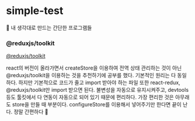 # simple-test

🌟 내 생각대로 만드는 간단한 프로그램들

### @reduxjs/toolkit

[@reduxjs/toolkit](https://github.com/leeuihyun/simple-test/tree/main/5/README.md)

react의 버전이 올라가면서 createStore을 이용하여 전역 상태 관리하는 것이 아닌 @reduxjs/toolkit을 이용하는 것을 추천하기에 공부를 했다.
기본적인 원리는 다 동일하다. 하지만 기본적으로 코드가 줄고 import 받아야 하는 파일 또한 react-redux, @reduxjs/toolkit만 import 받으면 된다.
불변성을 자동으로 유지시켜주고, devtools 등도 툴킷에서 다 연동이 자동으로 되어 있기 때문에 편리하다.
가장 편리한 것은 아무래도 store을 만들 때 부분이다.
configureStore를 이용해서 넣어주기만 한다면 끝이 난다. 정말 간편하다 💫
